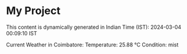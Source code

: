 # My Project

This content is dynamically generated in Indian Time (IST): 2024-03-04 00:09:10 IST


Current Weather in Coimbatore:
Temperature: 25.88 °C
Condition: mist
